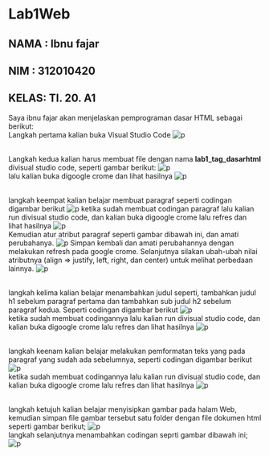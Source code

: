 # Lab1Web

## NAMA : Ibnu fajar 
## NIM  : 312010420
## KELAS: TI. 20. A1

Saya ibnu fajar akan menjelaskan pemprograman dasar HTML sebagai berikut:
<br> Langkah pertama kalian buka Visual Studio Code
![p](gambar/gb1.png)

<br> Langkah kedua kalian harus membuat file dengan nama <b>lab1_tag_dasarhtml</b> divisual studio code, seperti gambar berikut:
![p](gambar/gb2.png)
<br> lalu kalian buka digoogle crome dan lihat hasilnya
![p](gambar/gb3.png)

<br> langkah keempat kalian belajar membuat paragraf seperti codingan digambar berikut
![p](gambar/gb4.png)
ketika sudah membuat codingan paragraf lalu kalian run divisual studio code, dan kalian buka digoogle crome lalu refres dan lihat hasilnya
![p](gambar/gb5.png)
<br> Kemudian atur atribut paragraf seperti gambar dibawah ini, dan amati perubahanya.
![p](gambar/gb6.png)
Simpan kembali dan amati perubahannya dengan melakukan refresh pada google crome.
Selanjutnya silakan ubah-ubah nilai atributnya (align => justify, left, right, dan center) untuk melihat
perbedaan lainnya.
![p](gambar/gb7.png)

<br> langkah kelima kalian belajar menambahkan judul seperti, tambahkan judul h1 sebelum paragraf pertama dan tambahkan sub judul h2 sebelum paragraf kedua. Seperti codingan digambar berikut
![p](gambar/gb8.png)
<br>  ketika sudah membuat codingannya lalu kalian run divisual studio code, dan kalian buka digoogle crome lalu refres dan lihat hasilnya
![p](gambar/gb9.png)

<br> langkah keenam kalian belajar melakukan pemformatan teks yang pada paragraf yang sudah ada sebelumnya, seperti codingan digambar berikut
![p](gambar/gb10.png)
<br> ketika sudah membuat codingannya lalu kalian run divisual studio code, dan kalian buka digoogle crome lalu refres dan lihat hasilnya
![p](gambar/gb11.png)

<br> langkah ketujuh kalian belajar menyisipkan gambar pada halam Web, kemudian simpan file gambar tersebut satu folder dengan file dokumen html seperti gambar berikut;
![p](gambar/berkas.png)
<br> langkah selanjutnya menambahkan codingan seprti gambar dibawah ini;
![p](gambar/gb12.png)
